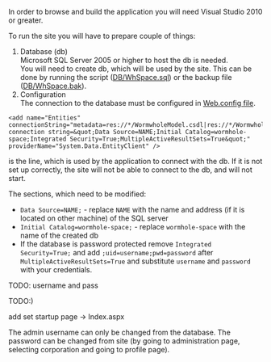 In order to browse and build the application you will need Visual Studio 2010 or greater.

To run the site you will have to prepare couple of things:  
1. Database (db)  
   Microsoft SQL Server 2005 or higher to host the db is needed.  
   You will need to create db, which will be used by the site. This can be done by running the script ([DB/WhSpace.sql](https://github.com/raste/Wh-Space/blob/master/DB/WhSpace.sql)) or the backup file ([DB/WhSpace.bak](https://github.com/raste/Wh-Space/blob/master/DB/WhSpace.bak)).  
2. Configuration  
   The connection to the database must be configured in [Web.config file](https://github.com/raste/Wh-Space/blob/master/Source/WormholeSpace/Web.config).  

```
<add name="Entities" connectionString="metadata=res://*/WormwholeModel.csdl|res://*/WormwholeModel.ssdl|res://*/WormwholeModel.msl;provider=System.Data.SqlClient;provider connection string=&quot;Data Source=NAME;Initial Catalog=wormhole-space;Integrated Security=True;MultipleActiveResultSets=True&quot;" providerName="System.Data.EntityClient" />
``` 
is the line, which is used by the application to connect with the db. If it is not set up correctly, the site will not be able to connect to the db, and will not start.

The sections, which need to be modified:
* `Data Source=NAME;` - replace `NAME` with the name and address (if it is located on other machine) of the SQL server 
* `Initial Catalog=wormhole-space;` - replace `wormhole-space` with the name of the created db
*  If the database is password protected remove `Integrated Security=True;` and add `;uid=username;pwd=password` after `MultipleActiveResultSets=True` and substitute `username` and `password` with your credentials.

TODO: username and pass



TODO:)

add set startup page -> Index.aspx

   The admin username can only be changed from the database. The password can be changed from site (by going to administration page, selecting corporation and going to profile page).
